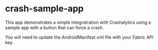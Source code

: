 # crash-sample-app

This app demonstrates a simple integratration with Crashalytics using a sample app with a button that can force a crash.

You will need to update the AndroidManifest.xml file with your Fabric API key. 
